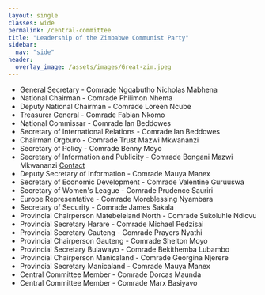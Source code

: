 ```yaml
---
layout: single
classes: wide
permalink: /central-committee
title: "Leadership of the Zimbabwe Communist Party"
sidebar:
  nav: "side"
header:
  overlay_image: /assets/images/Great-zim.jpeg
---
```


* General Secretary - Comrade Ngqabutho Nicholas Mabhena 
* National Chairman - Comrade Philimon Nhema
* Deputy National Chairman - Comrade Loreen Ncube
* Treasurer General - Comrade Fabian Nkomo
* National Commissar - Comrade Ian Beddowes
* Secretary of International Relations - Comrade Ian Beddowes
* Chairman Orgburo - Comrade Trust Mazwi Mkwananzi
* Secretary of Policy - Comrade Benny Moyo
* Secretary of Information and Publicity - Comrade Bongani Mazwi Mkwananzi <a href="mailto:info@zimcommunists.org?subject=Hello&body=This%20is%20a%20message">Contact</a>
* Deputy Secretary of Information - Comrade Mauya Manex
* Secretary of Economic Development - Comrade Valentine Guruuswa
* Secretary of Women's League - Comrade Prudence Sauriri
* Europe Representative - Comrade Moreblessing Nyambara
* Secretary of Security - Comrade James Sakala
* Provincial Chairperson Matebeleland North - Comrade Sukoluhle Ndlovu
* Provincial Secretary Harare - Comrade Michael Pedzisai
* Provincial Secretary Gauteng - Comrade Prayers Nyathi
* Provincial Chairperson Gauteng - Comrade Shelton Moyo
* Provincial Secretary Bulawayo - Comrade Bekithemba Lubambo
* Provincial Chairperson Manicaland - Comrade Georgina Njerere
* Provincial Secretary Manicaland - Comrade Mauya Manex
* Central Committee Member - Comrade Dorcas Maunda
* Central Committee Member - Comrade Marx Basiyavo


